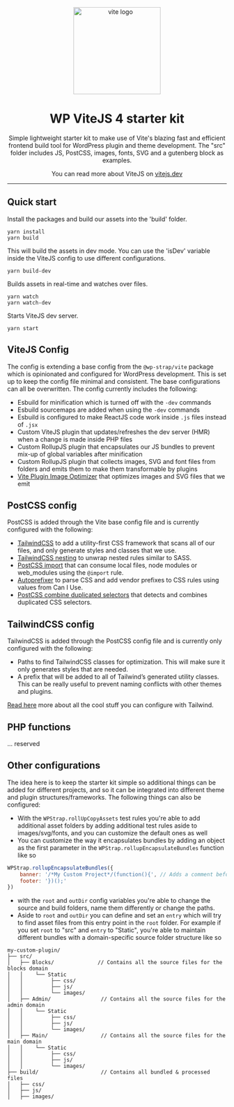 <div align="center">
  <a href="https://vitejs.dev/">
    <img width="200" height="200" hspace="10" src="https://vitejs.dev/logo.svg" alt="vite logo" />
  </a>
  <h1>WP ViteJS 4 starter kit</h1>
  <p>
Simple lightweight starter kit to make use of Vite's blazing fast and efficient frontend build tool for WordPress plugin and theme development. The "src" folder includes JS, PostCSS, images, fonts, SVG and a gutenberg block as examples.

You can read more about ViteJS on [vitejs.dev](https://vitejs.dev)
</p>
</div>

---

## Quick start

Install the packages and build our assets into the 'build' folder.
```
yarn install
yarn build
```

This will build the assets in dev mode. You can use the 'isDev' variable inside the ViteJS config to use different configurations.
```
yarn build-dev
```

Builds assets in real-time and watches over files.
```
yarn watch
yarn watch-dev
```

Starts ViteJS dev server.
```
yarn start
```

## ViteJS Config
The config is extending a base config from the `@wp-strap/vite` package which is opinionated and configured for WordPress development. This is set up to keep
the config file minimal and consistent. The base configurations can all be overwritten. The config currently includes the following:

- Esbuild for minification which is turned off with the `-dev` commands 
- Esbuild sourcemaps are added when using the `-dev` commands
- Esbuild is configured to make ReactJS code work inside `.js` files instead of `.jsx`
- Custom ViteJS plugin that updates/refreshes the dev server (HMR) when a change is made inside PHP files
- Custom RollupJS plugin that encapsulates our JS bundles to prevent mix-up of global variables after minification
- Custom RollupJS plugin that collects images, SVG and font files from folders and emits them to make them transformable by plugins
- [Vite Plugin Image Optimizer](https://github.com/FatehAK/vite-plugin-image-optimizer) that optimizes images and SVG files that we emit

## PostCSS config

PostCSS is added through the Vite base config file and is currently configured with the following:
- [TailwindCSS](https://tailwindcss.com/docs/installation) to add a utility-first CSS framework that scans all of our files, and only generate styles and classes that we use.
- [TailwindCSS nesting](https://tailwindcss.com/docs/using-with-preprocessors#nesting) to unwrap nested rules similar to SASS.
- [PostCSS import](https://github.com/postcss/postcss-import) that can consume local files, node modules or web_modules using the `@import` rule.
- [Autoprefixer](https://github.com/postcss/autoprefixer) to parse CSS and add vendor prefixes to CSS rules using values from Can I Use.
- [PostCSS combine duplicated selectors](https://github.com/ChristianMurphy/postcss-combine-duplicated-selectors) that detects and combines duplicated CSS selectors.

## TailwindCSS config
TailwindCSS is added through the PostCSS config file and is currently only configured with the following:
- Paths to find TailwindCSS classes for optimization. This will make sure it only generates styles that are needed.
- A prefix that will be added to all of Tailwind’s generated utility classes. This can be really useful to prevent naming conflicts with other themes and plugins. 

[Read here](https://tailwindcss.com/docs/configuration) more about all the cool stuff you can configure with Tailwind.

## PHP functions
... reserved

## Other configurations

The idea here is to keep the starter kit simple so additional things can be added for different projects, and so it can be integrated into different theme and plugin structures/frameworks. The following things can also be configured:


- With the `WPStrap.rollUpCopyAssets` test rules you're able to add additional asset folders by adding additional test rules aside to images/svg/fonts, and you can customize the default ones as well
- You can customize the way it encapsulates bundles by adding an object as the first parameter in the `WPStrap.rollupEncapsulateBundles` function like so
```js
WPStrap.rollupEncapsulateBundles({
    banner: '/*My Custom Project*/(function(){', // Adds a comment before each bundle
    footer: '})();'
})
```
- with the `root` and `outDir` config variables you're able to change the source and build folders, name them differently or change the paths.
- Aside to `root` and `outDir` you can define and set an `entry` which will try to find asset files from this entry point in the `root` folder. For example if you set `root` to "src" and `entry` to "Static", you're able to maintain different bundles with a domain-specific source folder structure like so
```
my-custom-plugin/
├── src/                  
│   ├── Blocks/              // Contains all the source files for the blocks domain
│   │    └── Static     
│   │         ├── css/  
│   │         ├── js/  
│   │         └── images/  
│   ├── Admin/                // Contains all the source files for the admin domain
│   │    └── Static    
│   │         ├── css/  
│   │         ├── js/  
│   │         └── images/  
│   ├── Main/                 // Contains all the source files for the main domain
│   │    └── Static    
│   │         ├── css/  
│   │         ├── js/  
│   │         └── images/  
├── build/                    // Contains all bundled & processed files
│   ├── css/             
│   ├── js/              
│   ├── images/          


```